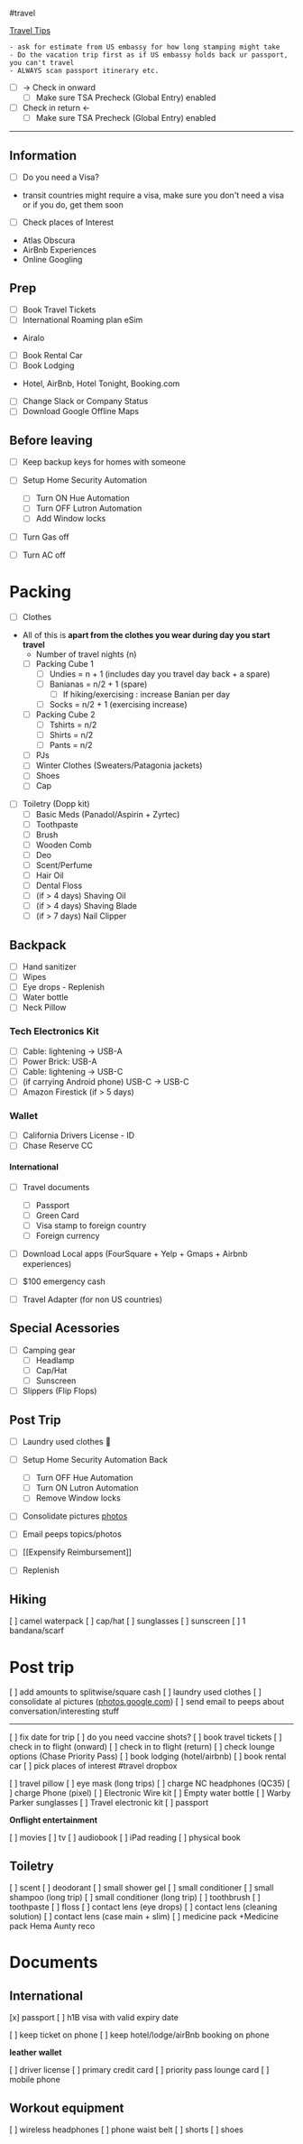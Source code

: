 #travel

[Travel Tips](https://www.schwab.com/learn/story/ways-to-save-money-when-traveling-abroad)

```
- ask for estimate from US embassy for how long stamping might take
- Do the vacation trip first as if US embassy holds back ur passport, you can't travel
- ALWAYS scan passport itinerary etc.
```


- [ ] → Check in onward
	- [ ] Make sure TSA Precheck (Global Entry) enabled
- [ ] Check in return ←
	- [ ] Make sure TSA Precheck (Global Entry) enabled

----

## Information

- [ ] Do you need a Visa?
- transit countries might require a visa, make sure you don't need a visa or if you do, get them soon
- [ ] Check places of Interest
- Atlas Obscura
- AirBnb Experiences
- Online Googling

## Prep
- [ ] Book Travel Tickets
- [ ] International Roaming plan eSim
- Airalo
- [ ] Book Rental Car
- [ ] Book Lodging
- Hotel, AirBnb, Hotel Tonight, Booking.com
- [ ] Change Slack or Company Status
- [ ] Download Google Offline Maps

## Before leaving
- [ ] Keep backup keys for homes with someone
- [ ] Setup Home Security Automation
	- [ ] Turn ON Hue Automation
	- [ ] Turn OFF Lutron Automation
	- [ ] Add Window locks
- [ ] Turn Gas off
- [ ] Turn AC off


# Packing

- [ ] Clothes
- All of this is **apart from the clothes you wear during day you start travel**
	- Number of travel nights (n)
	- [ ] Packing Cube 1
		- [ ] Undies = n + 1 (includes day you travel day back + a spare)
		- [ ] Banianas = n/2 + 1 (spare) 
			- [ ] If hiking/exercising : increase Banian per day
		- [ ] Socks = n/2 + 1 (exercising increase)
	- [ ] Packing Cube 2
		- [ ] Tshirts = n/2
		- [ ] Shirts = n/2
		- [ ] Pants = n/2
	- [ ] PJs
	- [ ] Winter Clothes (Sweaters/Patagonia jackets)
	- [ ] Shoes
	- [ ] Cap

- [ ] Toiletry (Dopp kit)
	- [ ] Basic Meds (Panadol/Aspirin + Zyrtec)
	- [ ] Toothpaste
	- [ ] Brush
	- [ ] Wooden Comb
	- [ ] Deo
	- [ ] Scent/Perfume
	- [ ] Hair Oil
	- [ ] Dental Floss
	- [ ] (if > 4 days) Shaving Oil
	- [ ] (if > 4 days) Shaving Blade
	- [ ] (if > 7 days) Nail Clipper

## Backpack
- [ ] Hand sanitizer
- [ ] Wipes
- [ ] Eye drops - Replenish
- [ ] Water bottle
- [ ] Neck Pillow

### Tech Electronics Kit
- [ ] Cable: lightening → USB-A
- [ ] Power Brick: USB-A
- [ ] Cable: lightening → USB-C
- [ ] (if carrying Android phone) USB-C → USB-C
- [ ] Amazon Firestick (if > 5 days)

### Wallet
- [ ] California Drivers License - ID
- [ ] Chase Reserve CC

#### International
- [ ] Travel documents
	- [ ] Passport
	- [ ] Green Card
	- [ ] Visa stamp to foreign country
	- [ ] Foreign currency
- [ ] Download Local apps (FourSquare + Yelp + Gmaps + Airbnb experiences)
- [ ] $100 emergency cash
- [ ] Travel Adapter (for non US countries)


## Special Acessories
- [ ] Camping gear
	- [ ] Headlamp
	- [ ] Cap/Hat
	- [ ] Sunscreen
- [ ] Slippers (Flip Flops)

## Post Trip

- [ ] Laundry used clothes 🧺
- [ ] Setup Home Security Automation Back
	- [ ] Turn OFF Hue Automation
	- [ ] Turn ON Lutron Automation
	- [ ] Remove Window locks
- [ ] Consolidate pictures [photos](photos.google.com)
- [ ] Email peeps topics/photos
- [ ] [[Expensify Reimbursement]]
- [ ] Replenish




## Hiking


[ ] camel waterpack
[ ] cap/hat
[ ] sunglasses
[ ] sunscreen
[ ] 1 bandana/scarf



# Post trip


[ ] add amounts to splitwise/square cash
[ ] laundry used clothes
[ ] consolidate al pictures ([photos.google.com](http://photos.google.com/))
[ ] send email to peeps about conversation/interesting stuff






----

[ ] fix date for trip
[ ] do you need vaccine shots?
[ ] book travel tickets
[ ] check in to flight (onward)
[ ] check in to flight (return)
[ ] check lounge options (Chase Priority Pass)
[ ] book lodging (hotel/airbnb)
[ ] book rental car
[ ] pick places of interest #travel dropbox

[ ] travel pillow
[ ] eye mask (long trips)
[ ] charge NC headphones (QC35)
[ ] charge Phone (pixel)
[ ] Electronic Wire kit
[ ] Empty water bottle
[ ] Warby Parker sunglasses 
[ ] Travel electronic kit
  [ ] passport


**Onflight entertainment**

[ ] movies
[ ] tv
[ ] audiobook
[ ] iPad reading
[ ] physical book


## Toiletry


[ ] scent
[ ] deodorant
[ ] small shower gel
[ ] small conditioner
[ ] small shampoo (long trip)
[ ] small conditioner (long trip)
[ ] toothbrush
[ ] toothpaste
[ ] floss
[ ] contact lens (eye drops)
[ ] contact lens (cleaning solution)
[ ] contact lens (case main + slim)
[ ] medicine pack +Medicine pack Hema Aunty reco 


# Documents


## International
[x] passport
[ ] h1B visa with valid expiry date


[ ] keep ticket on phone
[ ] keep hotel/lodge/airBnb booking on phone

**leather wallet**


[ ] driver license
[ ] primary credit card
[ ] priority pass lounge card
[ ] mobile phone


## Workout equipment


[ ] wireless headphones
[ ] phone waist belt
[ ] shorts
[ ] shoes
